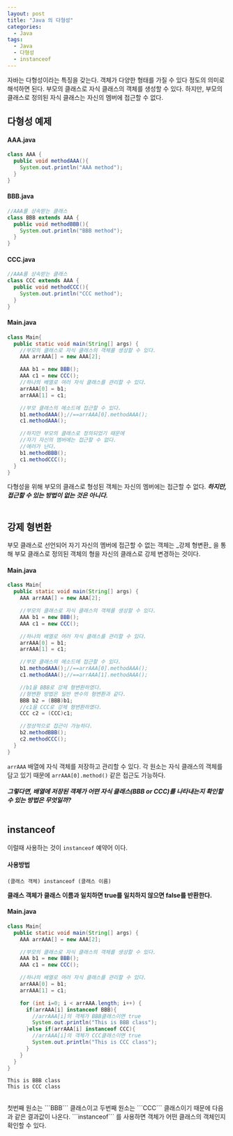 ```yaml
---
layout: post
title: "Java 의 다형성"
categories:
  - Java
tags:
  - Java
  - 다형성
  - instanceof
---
```



자바는 다형성이라는 특징을 갖는다.
객체가 다양한 형태를 가질 수 있다 정도의 의미로 해석하면 된다.
부모의 클래스로 자식 클래스의 객체를 생성할 수 있다.
하지만, 부모의 클래스로 정의된 자식 클래스는 자신의 멤버에 접근할 수 없다.


## 다형성 예제

#### AAA.java


```java
class AAA {
  public void methodAAA(){
    System.out.println("AAA method");
  }
}
```

#### BBB.java

```java
//AAA를 상속받는 클래스
class BBB extends AAA {
  public void methodBBB(){
    System.out.println("BBB method");
  }
}
```


#### CCC.java

```java
//AAA를 상속받는 클래스
class CCC extends AAA {
  public void methodCCC(){
    System.out.println("CCC method");
  }
}
```


#### Main.java
```java
class Main{
  public static void main(String[] args) {
    //부모의 클래스로 자식 클래스의 객체를 생성할 수 있다.
    AAA arrAAA[] = new AAA[2];

    AAA b1 = new BBB();
    AAA c1 = new CCC();
    //하나의 배열로 여러 자식 클래스를 관리할 수 있다.
    arrAAA[0] = b1;
    arrAAA[1] = c1;

    //부모 클래스의 메소드에 접근할 수 있다.
    b1.methodAAA();//==arrAAA[0].methodAAA();
    c1.methodAAA();

    //하지만 부모의 클래스로 정의되었기 때문에
    //자기 자신의 멤버에는 접근할 수 없다.
    //에러가 난다.
    b1.methodBBB();
    c1.methodCCC();
  }
}
```
다형성을 위해 부모의 클래스로 형성된 객체는 자신의 멤버에는 접근할 수 없다.
***하지만, 접근할 수 있는 방법이 없는 것은 아니다.***
<br>
<br>

## 강제 형변환



<p>
부모 클래스로 선언되어 자기 자신의 멤버에 접근할 수 없는 객체는 _강제 형변환_ 을 통해 부모 클래스로 정의된 객체의 형을 자신의 클래스로 강제 변경하는 것이다.
</p>



#### Main.java


```java
class Main{
  public static void main(String[] args) {
    AAA arrAAA[] = new AAA[2];

    //부모의 클래스로 자식 클래스의 객체를 생성할 수 있다.
    AAA b1 = new BBB();
    AAA c1 = new CCC();

    //하나의 배열로 여러 자식 클래스를 관리할 수 있다.
    arrAAA[0] = b1;
    arrAAA[1] = c1;

    //부모 클래스의 메소드에 접근할 수 있다.
    b1.methodAAA();//==arrAAA[0].methodAAA();
    c1.methodAAA();//==arrAAA[1].methodAAA();

    //b1을 BBB로 강제 형변환하였다.
    //형변환 방법은 일반 변수의 형변환과 같다.
    BBB b2 = (BBB)b1;
    //c1을 CCC로 강제 형변환하였다.
    CCC c2 = (CCC)c1;

    //정상적으로 접근이 가능하다.
    b2.methodBBB();
    c2.methodCCC();
  }
}
```
<code>arrAAA</code> 배열에 자식 객체를 저장하고 관리할 수 있다. 각 원소는 자식 클래스의 객체를 담고 있기 때문에 ```arrAAA[0].method()``` 같은 접근도 가능하다.
<br>
<br>
***그렇다면, 배열에 저장된 객체가 어떤 자식 클래스(BBB or CCC)를 나타내는지 확인할 수 있는 방법은 무엇일까?***
<br>
<br>
## instanceof

이럴때 사용하는 것이 ```instanceof``` 예약어 이다.
#### 사용방법
```
(클래스 객체) instanceof (클래스 이름)
```
**클래스 객체가 클래스 이름과 일치하면 true를 일치하지 않으면 false를 반환한다.**
<br>
#### Main.java


```java
class Main{
  public static void main(String[] args) {
    AAA arrAAA[] = new AAA[2];

    //부모의 클래스로 자식 클래스의 객체를 생성할 수 있다.
    AAA b1 = new BBB();
    AAA c1 = new CCC();

    //하나의 배열로 여러 자식 클래스를 관리할 수 있다.
    arrAAA[0] = b1;
    arrAAA[1] = c1;

    for (int i=0; i < arrAAA.length; i++) {
      if(arrAAA[i] instanceof BBB){
        //arrAAA[i]의 객체가 BBB클래스이면 true
        System.out.println("This is BBB class");
      }else if(arrAAA[i] instanceof CCC){
        //arrAAA[i]의 객체가 CCC클래스이면 true
        System.out.println("This is CCC class");
      }
    }
  }
}
```
```
This is BBB class
This is CCC class
```
<br>
첫번째 원소는 ```BBB``` 클래스이고 두번째 원소는 ```CCC``` 클래스이기 때문에 다음과 같은 결과값이 나온다.
```instanceof``` 를 사용하면 객체가 어떤 클래스의 객체인지 확인할 수 있다.
